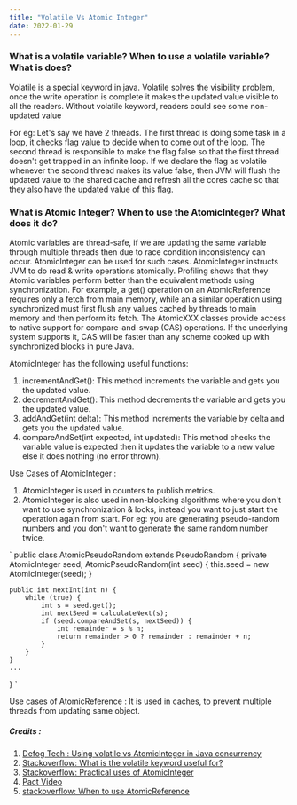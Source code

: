 ```yaml
---
title: "Volatile Vs Atomic Integer"
date: 2022-01-29
---
```


### What is a volatile variable? When to use a volatile variable? What is does?  
Volatile is a special keyword in java. Volatile solves the visibility problem, once the write operation is complete it makes the updated value visible to all the readers. Without volatile keyword, readers could see some non-updated value  

For eg: Let's say we have 2 threads. The first thread is doing some task in a loop, it checks flag value to decide when to come out of the loop. The second thread is responsible to make the flag false so that the first thread doesn't get trapped in an infinite loop. If we declare the flag as volatile whenever the second thread makes its value false, then JVM will flush the updated value to the shared cache and refresh all the cores cache so that they also have the updated value of this flag.  
  

### What is Atomic Integer? When to use the AtomicInteger? What does it do?
Atomic variables are thread-safe, if we are updating the same variable through multiple threads then due to race condition inconsistency can occur. AtomicInteger can be used for such cases. AtomicInteger instructs JVM to do read & write operations atomically. Profiling shows that they Atomic variables perform better than the equivalent methods using synchronization. For example, a get() operation on an AtomicReference requires only a fetch from main memory, while an a similar operation using synchronized must first flush any values cached by threads to main memory and then perform its fetch. The AtomicXXX classes provide access to native support for compare-and-swap (CAS) operations. If the underlying system supports it, CAS will be faster than any scheme cooked up with synchronized blocks in pure Java.  

AtomicInteger has the following useful functions:
1. incrementAndGet(): This method increments the variable and gets you the updated value.  
2. decrementAndGet(): This method decrements the variable and gets you the updated value.  
3. addAndGet(int delta): This method increments the variable by delta and gets you the updated value.  
4. compareAndSet(int expected, int updated): This method checks the variable value is expected then it updates the variable to a new value else it does nothing (no error thrown).  

Use Cases of AtomicInteger :
1. AtomicInteger is used in counters to publish metrics.
2. AtomicInteger is also used in non-blocking algorithms where you don't want to use synchronization & locks, instead you want to just start the operation again from start. For eg: you are generating pseudo-random numbers and you don't want to generate the same random number twice.  

`
public class AtomicPseudoRandom extends PseudoRandom {
    private AtomicInteger seed;
    AtomicPseudoRandom(int seed) {
        this.seed = new AtomicInteger(seed);
    }

    public int nextInt(int n) {
        while (true) {
            int s = seed.get();
            int nextSeed = calculateNext(s);
            if (seed.compareAndSet(s, nextSeed)) {
                int remainder = s % n;
                return remainder > 0 ? remainder : remainder + n;
            }
        }
    }
    ...
}
`
  
  
Use cases of AtomicReference : It is used in caches, to prevent multiple threads from updating same object.


##### Credits :  

1. [Defog Tech : Using volatile vs AtomicInteger in Java concurrency](https://www.youtube.com/watch?v=WH5UvQJizH0&list=PLhfHPmPYPPRk6yMrcbfafFGSbE2EPK_A6)
2. [Stackoverflow: What is the volatile keyword useful for?](https://stackoverflow.com/questions/106591/what-is-the-volatile-keyword-useful-for)
3. [Stackoverflow: Practical uses of AtomicInteger](https://stackoverflow.com/questions/4818699/practical-uses-for-atomicinteger)
4. [Pact Video](https://www.youtube.com/watch?v=-XipPj3tUu0)
5. [stackoverflow: When to use AtomicReference](https://stackoverflow.com/questions/2932505/when-to-use-atomicreference-java-is-it-really-necessary)
